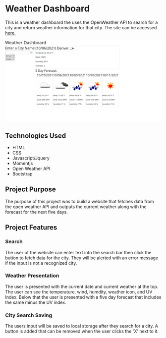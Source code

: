 # Weather Dashboard
This is a weather dashboard the uses the OpenWeather API to search for a city and return weather information for that city. The site can be accessed [here.](https://zachary-berdell-elliott.github.io/weather-dashboard/)

![Picture of the website](./assets/images/site-image.png)

## Technologies Used
* HTML
* CSS
* Javascript/Jquery
* Momentjs
* Open Weather API
* Bootstrap

## Project Purpose
The purpose of this project was to build a website that fetches data from the open weather API and outputs the current weather along with the forecast for the next five days.

## Project Features

### Search 
The user of the website can enter text into the search bar then click the button to fetch data for the city. They will be alerted with an error message if the input is not a recognized city. 

### Weather Presentation
The user is presented with the current date and current weather at the top. The user can see the temperature, wind, humdity, weather icon, and UV Index. Below that the user is presented with a five day forecast that includes the same minus the UV index.

### City Search Saving
The users input will be saved to local storage after they search for a city. A button is added that can be removed when the user clicks the 'X' next to it.